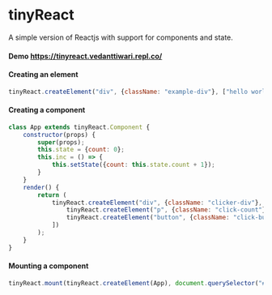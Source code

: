 # tinyReact
A simple version of Reactjs with support for components and state.  

  
#### Demo https://tinyreact.vedanttiwari.repl.co/  
  
  

#### Creating an element ####
```js
tinyReact.createElement("div", {className: "example-div"}, ["hello world"]);
```

#### Creating a component ####
```js
class App extends tinyReact.Component {
    constructor(props) {
        super(props);
        this.state = {count: 0};
        this.inc = () => {
            this.setState({count: this.state.count + 1});
        }
    }
    render() {
        return (
            tinyReact.createElement("div", {className: "clicker-div"}, [
                tinyReact.createElement("p", {className: "click-count"}, [`${this.state.count}`]),
                tinyReact.createElement("button", {className: "click-button", onclick: this.inc}, ["+"])
            ])
        );
    }
}
```
  
#### Mounting a component ####
```js
tinyReact.mount(tinyReact.createElement(App), document.querySelector("#root"));
```
